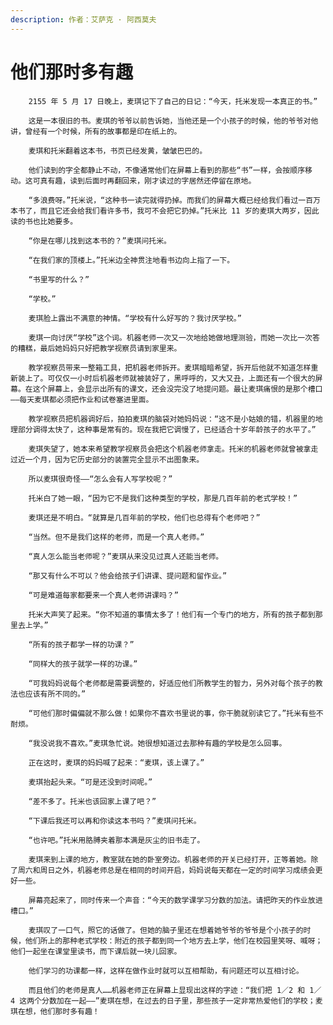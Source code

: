 ```yaml
---
description: 作者：艾萨克 · 阿西莫夫
---
```


# 他们那时多有趣

        2155 年 5 月 17 日晚上，麦琪记下了自己的日记：“今天，托米发现一本真正的书。”

        这是一本很旧的书。麦琪的爷爷以前告诉她，当他还是一个小孩子的时候，他的爷爷对他讲，曾经有一个时候，所有的故事都是印在纸上的。

        麦琪和托米翻着这本书，书页已经发黄，皱皱巴巴的。

        他们读到的字全都静止不动，不像通常他们在屏幕上看到的那些“书”一样，会按顺序移动。这可真有趣，读到后面时再翻回来，刚才读过的字居然还停留在原地。

        “多浪费呀。”托米说，“这种书一读完就得扔掉。而我们的屏幕大概已经给我们看过一百万本书了，而且它还会给我们看许多书，我可不会把它扔掉。”托米比 11 岁的麦琪大两岁，因此读的书也比她要多。

        “你是在哪儿找到这本书的？”麦琪问托米。

        “在我们家的顶楼上。”托米边全神贯注地看书边向上指了一下。

        “书里写的什么？”

        “学校。”

        麦琪脸上露出不满意的神情。“学校有什么好写的？我讨厌学校。”

        麦琪一向讨厌“学校”这个词。机器老师一次又一次地给她做地理测验，而她一次比一次答的糟糕，最后她妈妈只好把教学视察员请到家里来。

        教学视察员带来一整箱工具，把机器老师拆开。麦琪暗暗希望，拆开后他就不知道怎样重新装上了。可仅仅一小时后机器老师就被装好了，黑呼呼的，又大又丑，上面还有一个很大的屏幕。在这个屏幕上，会显示出所有的课文，还会没完没了地提问题。最让麦琪痛恨的是那个槽口——每天麦琪都必须把作业和试卷塞进里面。

        教学视察员把机器调好后，拍拍麦琪的脑袋对她妈妈说：“这不是小姑娘的错，机器里的地理部分调得太快了，这种事是常有的。现在我把它调慢了，已经适合十岁年龄孩子的水平了。”

        麦琪失望了，她本来希望教学视察员会把这个机器老师拿走。托米的机器老师就曾被拿走过近一个月，因为它历史部分的装置完全显示不出图象来。

        所以麦琪很奇怪——“怎么会有人写学校呢？”

        托米白了她一眼，“因为它不是我们这种类型的学校，那是几百年前的老式学校！”

        麦琪还是不明白。“就算是几百年前的学校，他们也总得有个老师吧？”

        “当然。但不是我们这样的老师，而是一个真人老师。”

        “真人怎么能当老师呢？”麦琪从来没见过真人还能当老师。

        “那又有什么不可以？他会给孩子们讲课、提问题和留作业。”

        “可是难道每家都要来一个真人老师讲课吗？”

        托米大声笑了起来。“你不知道的事情太多了！他们有一个专门的地方，所有的孩子都到那里去上学。”

        “所有的孩子都学一样的功课？”

        “同样大的孩子就学一样的功课。”

        “可我妈妈说每个老师都是需要调整的，好适应他们所教学生的智力，另外对每个孩子的教法也应该有所不同的。”

        “可他们那时偏偏就不那么做！如果你不喜欢书里说的事，你干脆就别读它了。”托米有些不耐烦。

        “我没说我不喜欢。”麦琪急忙说。她很想知道过去那种有趣的学校是怎么回事。

        正在这时，麦琪的妈妈喊了起来：“麦琪，该上课了。”

        麦琪抬起头来。“可是还没到时间呢。”

        “差不多了。托米也该回家上课了吧？”

        “下课后我还可以再和你读这本书吗？”麦琪问托米。

        “也许吧。”托米用胳膊夹着那本满是灰尘的旧书走了。

        麦琪来到上课的地方，教室就在她的卧室旁边。机器老师的开关已经打开，正等着她。除了周六和周日之外，机器老师总是在相同的时间开启，妈妈说每天都在一定的时间学习成绩会更好一些。

        屏幕亮起来了，同时传来一个声音：“今天的数学课学习分数的加法。请把昨天的作业放进槽口。”

        麦琪叹了一口气，照它的话做了。但她的脑子里还在想着她爷爷的爷爷是个小孩子的时候，他们所上的那种老式学校：附近的孩子都到同一个地方去上学，他们在校园里笑呀、喊呀；他们一起坐在课堂里读书，而下课后就一块儿回家。

        他们学习的功课都一样，这样在做作业时就可以互相帮助，有问题还可以互相讨论。

        而且他们的老师是真人……机器老师正在屏幕上显现出这样的字迹：“我们把 1／2 和 1／4 这两个分数加在一起——”麦琪在想，在过去的日子里，那些孩子一定非常热爱他们的学校；麦琪在想，他们那时多有趣！

